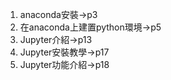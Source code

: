 1. anaconda安裝->p3<br>
2. 在anaconda上建置python環境->p5<br>
3. Jupyter介紹->p13<br>
4. Jupyter安裝教學->p17<br>
5. Jupyter功能介紹->p18<br>
